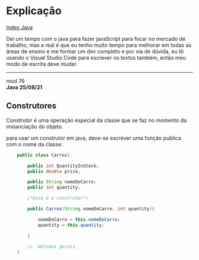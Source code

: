 # Explicação
[Index Java](../../JavaVanilla/Index%20Java.md)

Dei um tempo com o java para fazer javaScript para focar no mercado de trabalho, mas a real é que eu tenho muito tempo para melhorar em todas as áreas de ensino e me formar um dev completo e por via de dúvida, eu tô usando o Visual Studio Code para escrever os textos também, então meu modo de escrita deve mudar.  

----

mod 76  
**Java 25/08/21**  

## Construtores

Construtor é uma operação especial da classe que se faz no
momento da instanciação do objeto.

para usar um construtor em java, deve-se escrever uma função
publica com o nome da classe:

~~~java
    public class Carros{

        public int QuantityInStock;
        public double price;

        public String nomeDoCarro;
        public int quantity;

        /*Esse é o construtor*/

        public Carros(String nomeDoCarro, int quantity){

            nomeDoCarro = this.nomeDoCarro;
            quantity = this.quantity;

        }   

        // _métodos gerais_
    }
~~~
